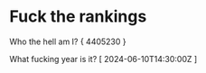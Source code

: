 # Fuck the rankings

Who the hell am I?
{ 4405230 }

What fucking year is it?
[ 2024-06-10T14:30:00Z ]
